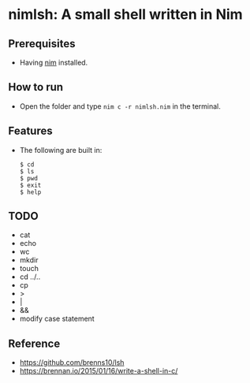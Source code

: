 # nimlsh: A small shell written in Nim

## Prerequisites
- Having [nim](https://nim-lang.org/) installed.

## How to run
- Open the folder and type ```nim c -r nimlsh.nim``` in the terminal.

## Features
- The following are built in:

  ```
  $ cd
  $ ls
  $ pwd
  $ exit
  $ help 
  ```

## TODO
- cat
- echo
- wc
- mkdir
- touch
- cd ../..
- cp
- \>
- |
- &&
- modify case statement

## Reference
- https://github.com/brenns10/lsh
- https://brennan.io/2015/01/16/write-a-shell-in-c/
